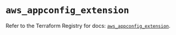 # `aws_appconfig_extension`

Refer to the Terraform Registry for docs: [`aws_appconfig_extension`](https://registry.terraform.io/providers/hashicorp/aws/5.37.0/docs/resources/appconfig_extension).
